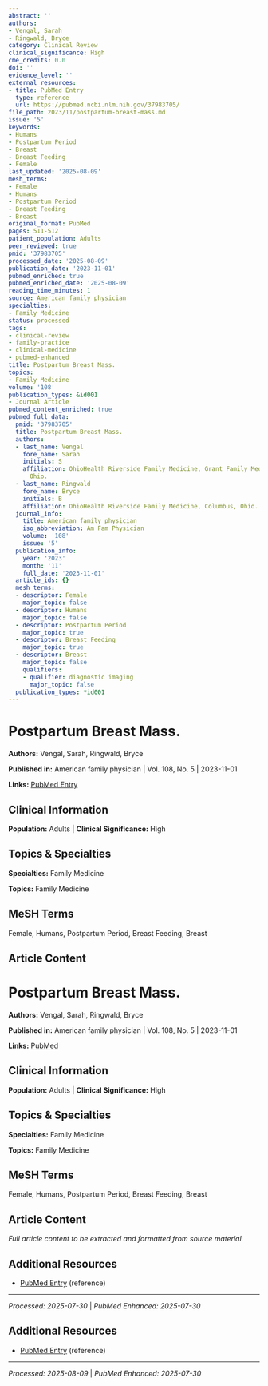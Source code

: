 ```yaml
---
abstract: ''
authors:
- Vengal, Sarah
- Ringwald, Bryce
category: Clinical Review
clinical_significance: High
cme_credits: 0.0
doi: ''
evidence_level: ''
external_resources:
- title: PubMed Entry
  type: reference
  url: https://pubmed.ncbi.nlm.nih.gov/37983705/
file_path: 2023/11/postpartum-breast-mass.md
issue: '5'
keywords:
- Humans
- Postpartum Period
- Breast
- Breast Feeding
- Female
last_updated: '2025-08-09'
mesh_terms:
- Female
- Humans
- Postpartum Period
- Breast Feeding
- Breast
original_format: PubMed
pages: 511-512
patient_population: Adults
peer_reviewed: true
pmid: '37983705'
processed_date: '2025-08-09'
publication_date: '2023-11-01'
pubmed_enriched: true
pubmed_enriched_date: '2025-08-09'
reading_time_minutes: 1
source: American family physician
specialties:
- Family Medicine
status: processed
tags:
- clinical-review
- family-practice
- clinical-medicine
- pubmed-enhanced
title: Postpartum Breast Mass.
topics:
- Family Medicine
volume: '108'
publication_types: &id001
- Journal Article
pubmed_content_enriched: true
pubmed_full_data:
  pmid: '37983705'
  title: Postpartum Breast Mass.
  authors:
  - last_name: Vengal
    fore_name: Sarah
    initials: S
    affiliation: OhioHealth Riverside Family Medicine, Grant Family Medicine, Columbus,
      Ohio.
  - last_name: Ringwald
    fore_name: Bryce
    initials: B
    affiliation: OhioHealth Riverside Family Medicine, Columbus, Ohio.
  journal_info:
    title: American family physician
    iso_abbreviation: Am Fam Physician
    volume: '108'
    issue: '5'
  publication_info:
    year: '2023'
    month: '11'
    full_date: '2023-11-01'
  article_ids: {}
  mesh_terms:
  - descriptor: Female
    major_topic: false
  - descriptor: Humans
    major_topic: false
  - descriptor: Postpartum Period
    major_topic: true
  - descriptor: Breast Feeding
    major_topic: true
  - descriptor: Breast
    major_topic: false
    qualifiers:
    - qualifier: diagnostic imaging
      major_topic: false
  publication_types: *id001
---
```


# Postpartum Breast Mass.

**Authors:** Vengal, Sarah, Ringwald, Bryce

**Published in:** American family physician | Vol. 108, No. 5 | 2023-11-01

**Links:** [PubMed Entry](https://pubmed.ncbi.nlm.nih.gov/37983705/)

## Clinical Information

**Population:** Adults | **Clinical Significance:** High

## Topics & Specialties

**Specialties:** Family Medicine

**Topics:** Family Medicine

## MeSH Terms

Female, Humans, Postpartum Period, Breast Feeding, Breast

## Article Content

# Postpartum Breast Mass.

**Authors:** Vengal, Sarah, Ringwald, Bryce

**Published in:** American family physician | Vol. 108, No. 5 | 2023-11-01

**Links:** [PubMed](https://pubmed.ncbi.nlm.nih.gov/37983705/)

## Clinical Information

**Population:** Adults | **Clinical Significance:** High

## Topics & Specialties

**Specialties:** Family Medicine

**Topics:** Family Medicine

## MeSH Terms

Female, Humans, Postpartum Period, Breast Feeding, Breast

## Article Content

*Full article content to be extracted and formatted from source material.*

## Additional Resources

- [PubMed Entry](https://pubmed.ncbi.nlm.nih.gov/37983705/) (reference)

---

*Processed: 2025-07-30* | *PubMed Enhanced: 2025-07-30*

## Additional Resources

- [PubMed Entry](https://pubmed.ncbi.nlm.nih.gov/37983705/) (reference)

---

*Processed: 2025-08-09* | *PubMed Enhanced: 2025-07-30*
